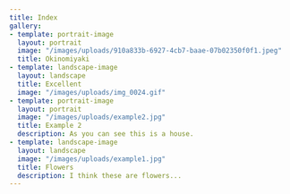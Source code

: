 ```yaml
---
title: Index
gallery:
- template: portrait-image
  layout: portrait
  image: "/images/uploads/910a833b-6927-4cb7-baae-07b02350f0f1.jpeg"
  title: Okinomiyaki
- template: landscape-image
  layout: landscape
  title: Excellent
  image: "/images/uploads/img_0024.gif"
- template: portrait-image
  layout: portrait
  image: "/images/uploads/example2.jpg"
  title: Example 2
  description: As you can see this is a house.
- template: landscape-image
  layout: landscape
  image: "/images/uploads/example1.jpg"
  title: Flowers
  description: I think these are flowers...
---
```

